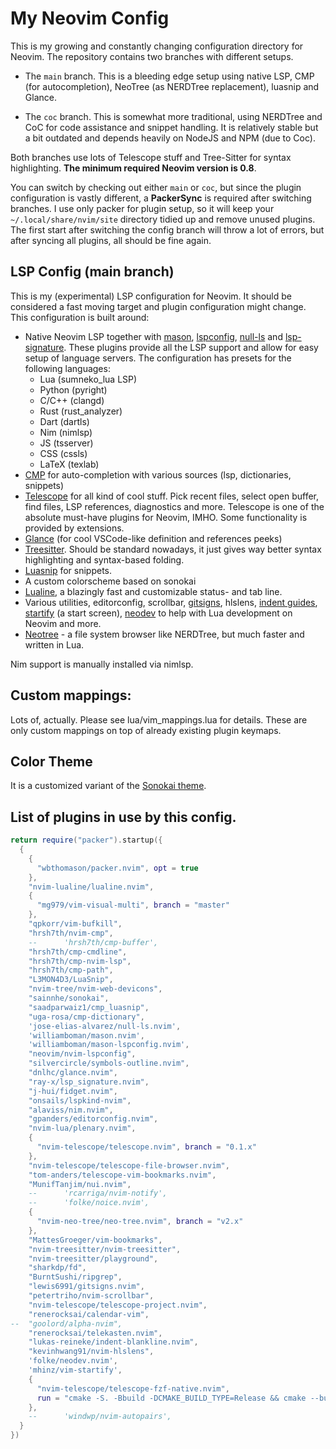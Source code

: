 # My Neovim Config

This is my growing and constantly changing configuration directory for Neovim. The repository contains 
two branches with different setups.

* The `main` branch. This is a bleeding edge setup using native LSP, CMP (for autocompletion), NeoTree 
  (as NERDTree replacement), luasnip and Glance.

* The `coc` branch. This is somewhat more traditional, using NERDTree and CoC for code assistance and 
  snippet handling. It is  relatively stable but a bit outdated and depends heavily on NodeJS and NPM (due to Coc).

Both branches use lots of Telescope stuff and Tree-Sitter for syntax highlighting. **The minimum required 
Neovim version is 0.8**.

You can switch by checking out either `main` or `coc`, but since the plugin configuration is vastly 
different, a **PackerSync** is required after switching branches. I use only packer for plugin setup, so 
it will keep your `~/.local/share/nvim/site` directory tidied up and remove unused plugins. The first start 
after switching the config branch will throw a lot of errors, but after syncing all plugins, all should 
be fine again.

## LSP Config (main branch)

This is my (experimental) LSP configuration for Neovim. It should be considered a fast moving target and 
plugin configuration might change. This configuration is built around:

* Native Neovim LSP together with [mason](https://github.com/williamboman/mason.nvim), [lspconfig](https://github.com/neovim/nvim-lspconfig),
  [null-ls](https://github.com/jose-elias-alvarez/null-ls.nvim) and 
  [lsp-signature](https://github.com/ray-x/lsp_signature.nvim). These plugins provide all the LSP support 
  and allow for easy setup of language servers. The configuration has presets for the following 
  languages:
  * Lua (sumneko_lua LSP)
  * Python (pyright)
  * C/C++  (clangd)
  * Rust   (rust_analyzer)
  * Dart   (dartls)
  * Nim    (nimlsp)
  * JS     (tsserver)
  * CSS    (cssls)
  * LaTeX  (texlab)
* [CMP](https://github.com/hrsh7th/nvim-cmp) for auto-completion with various sources (lsp, dictionaries, snippets)
* [Telescope](https://github.com/nvim-telescope/telescope.nvim) for all kind of cool stuff. Pick recent files, select open buffer, find files, LSP 
  references, diagnostics and more. Telescope is one of the absolute must-have plugins for Neovim, IMHO.
  Some functionality is provided by extensions.
* [Glance](https://github.com/DNLHC/glance.nvim) (for cool VSCode-like definition and references peeks)
* [Treesitter](https://github.com/nvim-treesitter). Should be standard nowadays, it just gives way better syntax highlighting and syntax-based 
  folding.
* [Luasnip](https://github.com/L3MON4D3/LuaSnip) for snippets.
* A custom colorscheme based on sonokai
* [Lualine](https://github.com/nvim-lualine/lualine.nvim), a blazingly fast and customizable status- and tab line.
* Various utilities, editorconfig, scrollbar, [gitsigns](https://github.com/lewis6991/gitsigns.nvim), hlslens, [indent 
  guides](https://github.com/lukas-reineke/indent-blankline.nvim), 
  [startify](https://github.com/mhinz/vim-startify) (a start 
  screen), [neodev](https://github.com/folke/neodev.nvim) to help with Lua development on Neovim and more.
* [Neotree](https://github.com/nvim-neo-tree/neo-tree.nvim) - a file system browser like NERDTree, but much faster and written in Lua.

Nim support is manually installed via nimlsp.

## Custom mappings:

Lots of, actually. Please see lua/vim_mappings.lua for details. These are only custom mappings on top of 
already existing plugin keymaps.

## Color Theme

It is a customized variant of the [Sonokai theme](https://github.com/sainnhe/sonokai).

## List of plugins in use by this config.

```lua
return require("packer").startup({
  {
    {
      "wbthomason/packer.nvim", opt = true
    },
    "nvim-lualine/lualine.nvim",
    {
      "mg979/vim-visual-multi", branch = "master"
    },
    "qpkorr/vim-bufkill",
    "hrsh7th/nvim-cmp",
    --      'hrsh7th/cmp-buffer',
    "hrsh7th/cmp-cmdline",
    "hrsh7th/cmp-nvim-lsp",
    "hrsh7th/cmp-path",
    "L3MON4D3/LuaSnip",
    "nvim-tree/nvim-web-devicons",
    "sainnhe/sonokai",
    "saadparwaiz1/cmp_luasnip",
    "uga-rosa/cmp-dictionary",
    'jose-elias-alvarez/null-ls.nvim',
    'williamboman/mason.nvim',
    'williamboman/mason-lspconfig.nvim',
    "neovim/nvim-lspconfig",
    "silvercircle/symbols-outline.nvim",
    "dnlhc/glance.nvim",
    "ray-x/lsp_signature.nvim",
    "j-hui/fidget.nvim",
    "onsails/lspkind-nvim",
    "alaviss/nim.nvim",
    "gpanders/editorconfig.nvim",
    "nvim-lua/plenary.nvim",
    {
      "nvim-telescope/telescope.nvim", branch = "0.1.x"
    },
    "nvim-telescope/telescope-file-browser.nvim",
    "tom-anders/telescope-vim-bookmarks.nvim",
    "MunifTanjim/nui.nvim",
    --      'rcarriga/nvim-notify',
    --      'folke/noice.nvim',
    {
      "nvim-neo-tree/neo-tree.nvim", branch = "v2.x"
    },
    "MattesGroeger/vim-bookmarks",
    "nvim-treesitter/nvim-treesitter",
    "nvim-treesitter/playground",
    "sharkdp/fd",
    "BurntSushi/ripgrep",
    "lewis6991/gitsigns.nvim",
    "petertriho/nvim-scrollbar",
    "nvim-telescope/telescope-project.nvim",
    "renerocksai/calendar-vim",
--  "goolord/alpha-nvim",
    "renerocksai/telekasten.nvim",
    "lukas-reineke/indent-blankline.nvim",
    "kevinhwang91/nvim-hlslens",
    'folke/neodev.nvim',
    'mhinz/vim-startify',
    {
      "nvim-telescope/telescope-fzf-native.nvim",
      run = "cmake -S. -Bbuild -DCMAKE_BUILD_TYPE=Release && cmake --build build --config Release && cmake --install build --prefix build",
    },
    --      'windwp/nvim-autopairs',
  }
})
```